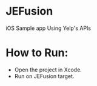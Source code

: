 # JEFusion

iOS Sample app Using Yelp's APIs
# How to Run:
- Open the project in Xcode.
- Run on JEFusion target.
